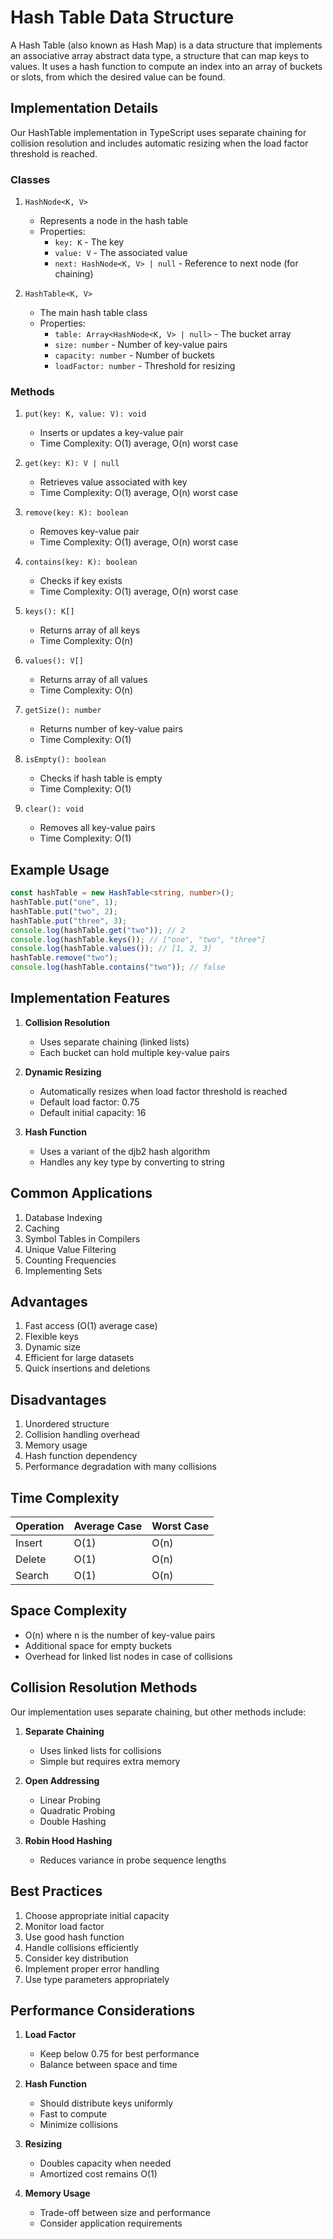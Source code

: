 # Hash Table Data Structure

A Hash Table (also known as Hash Map) is a data structure that implements an associative array abstract data type, a structure that can map keys to values. It uses a hash function to compute an index into an array of buckets or slots, from which the desired value can be found.

## Implementation Details

Our HashTable implementation in TypeScript uses separate chaining for collision resolution and includes automatic resizing when the load factor threshold is reached.

### Classes

1. `HashNode<K, V>`
   - Represents a node in the hash table
   - Properties:
     - `key: K` - The key
     - `value: V` - The associated value
     - `next: HashNode<K, V> | null` - Reference to next node (for chaining)

2. `HashTable<K, V>`
   - The main hash table class
   - Properties:
     - `table: Array<HashNode<K, V> | null>` - The bucket array
     - `size: number` - Number of key-value pairs
     - `capacity: number` - Number of buckets
     - `loadFactor: number` - Threshold for resizing

### Methods

1. `put(key: K, value: V): void`
   - Inserts or updates a key-value pair
   - Time Complexity: O(1) average, O(n) worst case

2. `get(key: K): V | null`
   - Retrieves value associated with key
   - Time Complexity: O(1) average, O(n) worst case

3. `remove(key: K): boolean`
   - Removes key-value pair
   - Time Complexity: O(1) average, O(n) worst case

4. `contains(key: K): boolean`
   - Checks if key exists
   - Time Complexity: O(1) average, O(n) worst case

5. `keys(): K[]`
   - Returns array of all keys
   - Time Complexity: O(n)

6. `values(): V[]`
   - Returns array of all values
   - Time Complexity: O(n)

7. `getSize(): number`
   - Returns number of key-value pairs
   - Time Complexity: O(1)

8. `isEmpty(): boolean`
   - Checks if hash table is empty
   - Time Complexity: O(1)

9. `clear(): void`
   - Removes all key-value pairs
   - Time Complexity: O(1)

## Example Usage

```typescript
const hashTable = new HashTable<string, number>();
hashTable.put("one", 1);
hashTable.put("two", 2);
hashTable.put("three", 3);
console.log(hashTable.get("two")); // 2
console.log(hashTable.keys()); // ["one", "two", "three"]
console.log(hashTable.values()); // [1, 2, 3]
hashTable.remove("two");
console.log(hashTable.contains("two")); // false
```

## Implementation Features

1. **Collision Resolution**
   - Uses separate chaining (linked lists)
   - Each bucket can hold multiple key-value pairs

2. **Dynamic Resizing**
   - Automatically resizes when load factor threshold is reached
   - Default load factor: 0.75
   - Default initial capacity: 16

3. **Hash Function**
   - Uses a variant of the djb2 hash algorithm
   - Handles any key type by converting to string

## Common Applications

1. Database Indexing
2. Caching
3. Symbol Tables in Compilers
4. Unique Value Filtering
5. Counting Frequencies
6. Implementing Sets

## Advantages

1. Fast access (O(1) average case)
2. Flexible keys
3. Dynamic size
4. Efficient for large datasets
5. Quick insertions and deletions

## Disadvantages

1. Unordered structure
2. Collision handling overhead
3. Memory usage
4. Hash function dependency
5. Performance degradation with many collisions

## Time Complexity

| Operation | Average Case | Worst Case |
|-----------|-------------|------------|
| Insert    | O(1)        | O(n)       |
| Delete    | O(1)        | O(n)       |
| Search    | O(1)        | O(n)       |

## Space Complexity

- O(n) where n is the number of key-value pairs
- Additional space for empty buckets
- Overhead for linked list nodes in case of collisions

## Collision Resolution Methods

Our implementation uses separate chaining, but other methods include:

1. **Separate Chaining**
   - Uses linked lists for collisions
   - Simple but requires extra memory

2. **Open Addressing**
   - Linear Probing
   - Quadratic Probing
   - Double Hashing

3. **Robin Hood Hashing**
   - Reduces variance in probe sequence lengths

## Best Practices

1. Choose appropriate initial capacity
2. Monitor load factor
3. Use good hash function
4. Handle collisions efficiently
5. Consider key distribution
6. Implement proper error handling
7. Use type parameters appropriately

## Performance Considerations

1. **Load Factor**
   - Keep below 0.75 for best performance
   - Balance between space and time

2. **Hash Function**
   - Should distribute keys uniformly
   - Fast to compute
   - Minimize collisions

3. **Resizing**
   - Doubles capacity when needed
   - Amortized cost remains O(1)

4. **Memory Usage**
   - Trade-off between size and performance
   - Consider application requirements 